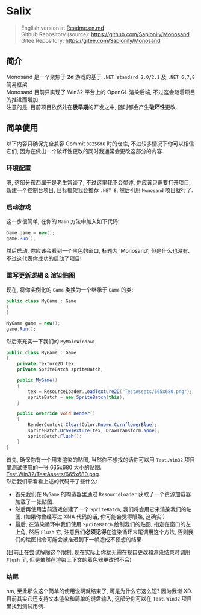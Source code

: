 # Salix

> English version at [Readme.en.md](./Readme.en.md)  
> Github Repository (source): https://github.com/Saplonily/Monosand  
> Gitee Repository: https://gitee.com/Saplonily/Monosand

## 简介

Monosand 是一个聚焦于 **2d** 游戏的基于 `.NET standard 2.0/2.1` 及 `.NET 6,7,8` 简易框架.  
Monosand 目前只实现了 Win32 平台上的 OpenGL 渲染后端, 不过这会随着项目的推进而增加.  
注意的是, 目前项目依然处在**极早期**的开发之中, 随时都会产生**破坏性**更改.  


## 简单使用

以下内容只确保完全兼容 Commit `08256f6` 时的仓库, 不过较多情况下你可以相信它们, 因为在做出一个破坏性更改的同时我通常会更改这部分的内容.

### 环境配置

嗯, 这部分东西属于是老生常谈了, 不过这里我不会赘述, 你应该只需要打开项目, 新建一个控制台项目, 目标框架我会推荐 `.NET 8`, 然后引用 `Monosand` 项目就行了.

### 启动游戏

这一步很简单, 在你的 `Main` 方法中加入如下代码:

```cs
Game game = new();
game.Run();
```

然后启动, 你应该会看到一个黑色的窗口, 标题为 'Monosand', 但是什么也没有. 不过这代表你成功的启动了项目!

### 重写更新逻辑 & 渲染贴图

现在, 将你实例化的 `Game` 类换为一个继承于 `Game` 的类:

```cs
public class MyGame : Game
{
}
```

```cs
MyGame game = new();
game.Run();
```

然后来充实一下我们的 `MyMainWindow`:

```cs
public class MyGame : Game
{
    private Texture2D tex;
    private SpriteBatch spriteBatch;

    public MyGame()
    {
        tex = ResourceLoader.LoadTexture2D("TestAssets/665x680.png");
        spriteBatch = new SpriteBatch(this);
    }

    public override void Render()
    {
        RenderContext.Clear(Color.Known.CornflowerBlue);
        spriteBatch.DrawTexture(tex, DrawTransform.None);
        spriteBatch.Flush();
    }
}
```

首先, 确保你有一个用来渲染的贴图, 当然你不想找的话你可以用 `Test.Win32` 项目里测试使用的一张 665x680 大小的贴图: [Test.Win32/TestAssets/665x680.png](./Test.Win32/TestAssets/665x680.png).  
然后我们来看看上述的代码干了些什么:

- 首先我们在 `MyGame` 的构造器里通过 `ResourceLoader` 获取了一个资源加载器加载了一张贴图.
- 然后再使用当前游戏创建了一个 `SpriteBatch`, 我们将会用它来渲染我们的贴图. (如果你曾经写过 XNA 代码的话, 你可能会觉得眼熟, 这确实!)
- 最后, 在渲染循环中我们使用 `SpriteBatch` 绘制我们的贴图, 指定在窗口的左上角, 然后 `Flush` 它, 注意我们**必须记得**在渲染循环末尾调用这个方法, 否则我们的绘图指令可能会被推迟到下一帧造成不预想的结果.

(目前正在尝试解除这个限制, 现在实际上你就无需在视口更改和渲染结束时调用 `Flush` 了, 但是依然在渲染上下文的着色器更改时不会)

### 结尾

hm, 至此那么这个简单的使用说明就结束了, 可是为什么它这么短? 因为我懒 XD.  
目前其实它还支持文本渲染和简单的键盘输入, 这部分你可以在 `Test.Win32` 项目里找到测试用例.  